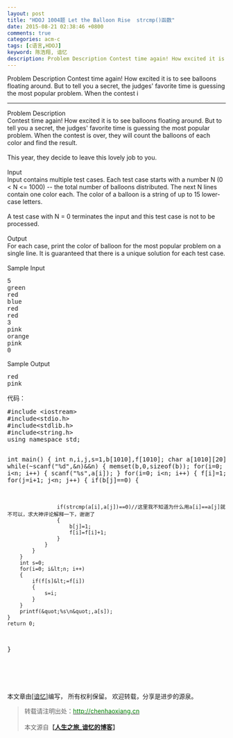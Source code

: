 ```yaml
---
layout: post
title: "HDOJ 1004题 Let the Balloon Rise  strcmp()函数"
date: 2015-08-21 02:38:46 +0800
comments: true
categories: acm-c
tags: [c语言,HDOJ]
keyword: 陈浩翔, 谙忆
description: Problem Description Contest time again! How excited it is to see balloons floating around. But to tell you a secret, the judges' favorite time is guessing the most popular problem. When the contest i 
---
```



Problem Description
Contest time again! How excited it is to see balloons floating around. But to tell you a secret, the judges' favorite time is guessing the most popular problem. When the contest i
<!-- more -->
----------


<div class="panel_title" align="left">Problem Description</div>
<div class="panel_content">Contest time again! How excited it is to see balloons floating around. But to tell you a secret, the judges' favorite time is guessing the most popular problem. When the contest is over, they will count the balloons of each color
 and find the result.<br>
<br>
This year, they decide to leave this lovely job to you. <br>
</div>
<div class="panel_bottom"></div>
<br>
<div class="panel_title" align="left">Input</div>
<div class="panel_content">Input contains multiple test cases. Each test case starts with a number N (0 &lt; N &lt;= 1000) -- the total number of balloons distributed. The next N lines contain one color each. The color of a balloon is a string of up to 15 lower-case
 letters.<br>
<br>
A test case with N = 0 terminates the input and this test case is not to be processed.<br>
</div>
<div class="panel_bottom"></div>
<br>
<div class="panel_title" align="left">Output</div>
<div class="panel_content">For each case, print the color of balloon for the most popular problem on a single line. It is guaranteed that there is a unique solution for each test case.<br>
</div>
<div class="panel_bottom"></div>
<br>
<div class="panel_title" align="left">Sample Input</div>
<div class="panel_content">
<pre><div style="font-family:Courier New,Courier,monospace">5
green
red
blue
red
red
3
pink
orange
pink
0</div></pre>
</div>
<div class="panel_bottom"></div>
<div class="panel_title" align="left">Sample Output</div>
<div class="panel_content">
<pre><div style="font-family:Courier New,Courier,monospace">red
pink</div></pre>
</div>
<div class="panel_bottom"></div>
<div class="panel_title" align="left">代码：</div>
<div class="panel_title" align="left"><pre name="code" class="cpp">#include &lt;iostream&gt;
#include&lt;stdio.h&gt;
#include&lt;stdlib.h&gt;
#include&lt;string.h&gt;
using namespace std;

int main()
{
    int n,i,j,s=1,b[1010],f[1010];
    char a[1010][20];
    while(~scanf(&quot;%d&quot;,&amp;n)&amp;&amp;n)
    {
        memset(b,0,sizeof(b));
        for(i=0; i&lt;n; i++)
        {
            scanf(&quot;%s&quot;,a[i]);
        }
        for(i=0; i&lt;n; i++)
        {
            f[i]=1;
            for(j=i+1; j&lt;n; j++)
            {
                if(b[j]==0)
                {

                    if(strcmp(a[i],a[j])==0)//这里我不知道为什么用a[i]==a[j]就不可以，求大神评论解释一下，谢谢了
                    {
                        b[j]=1;
                        f[i]=f[i]+1;
                    }
                }
            }
        }
        int s=0;
        for(i=0; i&lt;n; i++)
        {
            if(f[s]&lt;=f[i])
            {
                s=i;
            }
        }
        printf(&quot;%s\n&quot;,a[s]);
    }
    return 0;
}
</pre><br>
<br>
</div>
<div class="panel_content">
<pre><div style="font-family:Courier New,Courier,monospace"></div></pre>
</div>


本文章由<a href="http://chenhaoxiang.cn/">[谙忆]</a>编写， 所有权利保留。 
欢迎转载，分享是进步的源泉。
<blockquote cite='陈浩翔'>
<p background-color='#D3D3D3'>转载请注明出处：<a href='http://chenhaoxiang.cn'><font color="green">http://chenhaoxiang.cn</font></a><br><br>
本文源自<strong>【<a href='http://chenhaoxiang.cn' target='_blank'>人生之旅_谙忆的博客</a>】</strong></p>
</blockquote>
